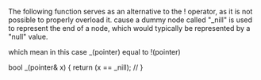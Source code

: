 The following function serves as an alternative to the ! operator, as it is not possible to properly overload it. cause a dummy node called "_nill" is used to represent the end of a node, which would typically be represented by a "null" value.

which mean in this case _(pointer) equal to !(pointer)

bool _(pointer& x) { return (x == _nill); // }
